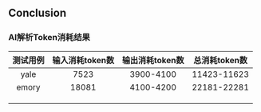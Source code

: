 ## Conclusion



### AI解析Token消耗结果

| 测试用例 | 输入消耗token数 | 输出消耗token数 | 总消耗token数 |
| :------: | :-------------: | :-------------: | :-----------: |
|   yale   |      7523       |    3900-4100    |  11423-11623  |
|  emory   |      18081      |    4100-4200    |  22181-22281  |
|          |                 |                 |               |
|          |                 |                 |               |
|          |                 |                 |               |

